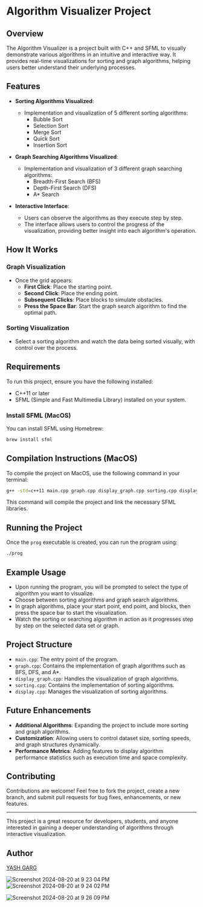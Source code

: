# Algorithm Visualizer Project

## Overview

The Algorithm Visualizer is a project built with C++ and SFML to visually demonstrate various algorithms in an intuitive and interactive way. It provides real-time visualizations for sorting and graph algorithms, helping users better understand their underlying processes.

## Features

- **Sorting Algorithms Visualized**:
  - Implementation and visualization of 5 different sorting algorithms:
    - Bubble Sort
    - Selection Sort
    - Merge Sort
    - Quick Sort
    - Insertion Sort

- **Graph Searching Algorithms Visualized**:
  - Implementation and visualization of 3 different graph searching algorithms:
    - Breadth-First Search (BFS)
    - Depth-First Search (DFS)
    - A* Search

- **Interactive Interface**:
  - Users can observe the algorithms as they execute step by step.
  - The interface allows users to control the progress of the visualization, providing better insight into each algorithm's operation.

## How It Works

### Graph Visualization

- Once the grid appears:
  - **First Click**: Place the starting point.
  - **Second Click**: Place the ending point.
  - **Subsequent Clicks**: Place blocks to simulate obstacles.
  - **Press the Space Bar**: Start the graph search algorithm to find the optimal path.

### Sorting Visualization

- Select a sorting algorithm and watch the data being sorted visually, with control over the process.

## Requirements

To run this project, ensure you have the following installed:

- C++11 or later
- SFML (Simple and Fast Multimedia Library) installed on your system.

### Install SFML (MacOS)

You can install SFML using Homebrew:

```bash
brew install sfml
```

## Compilation Instructions (MacOS)

To compile the project on MacOS, use the following command in your terminal:

```bash
g++ -std=c++11 main.cpp graph.cpp display_graph.cpp sorting.cpp display.cpp -I/opt/homebrew/Cellar/sfml/2.6.1/include -o prog -L/opt/homebrew/Cellar/sfml/2.6.1/lib -lsfml-graphics -lsfml-window -lsfml-system
```

This command will compile the project and link the necessary SFML libraries.

## Running the Project

Once the `prog` executable is created, you can run the program using:

```bash
./prog
```

## Example Usage

- Upon running the program, you will be prompted to select the type of algorithm you want to visualize.
- Choose between sorting algorithms and graph search algorithms.
- In graph algorithms, place your start point, end point, and blocks, then press the space bar to start the visualization.
- Watch the sorting or searching algorithm in action as it progresses step by step on the selected data set or graph.

## Project Structure

- `main.cpp`: The entry point of the program.
- `graph.cpp`: Contains the implementation of graph algorithms such as BFS, DFS, and A*.
- `display_graph.cpp`: Handles the visualization of graph algorithms.
- `sorting.cpp`: Contains the implementation of sorting algorithms.
- `display.cpp`: Manages the visualization of sorting algorithms.

## Future Enhancements

- **Additional Algorithms**: Expanding the project to include more sorting and graph algorithms.
- **Customization**: Allowing users to control dataset size, sorting speeds, and graph structures dynamically.
- **Performance Metrics**: Adding features to display algorithm performance statistics such as execution time and space complexity.


## Contributing

Contributions are welcome! Feel free to fork the project, create a new branch, and submit pull requests for bug fixes, enhancements, or new features.

---

This project is a great resource for developers, students, and anyone interested in gaining a deeper understanding of algorithms through interactive visualization.

## Author


[YASH GARG](https://github.com/yashgarg170)




![Screenshot 2024-08-20 at 9 23 04 PM](https://github.com/user-attachments/assets/a5696622-983c-4474-84e3-d86a0437eefa)
![Screenshot 2024-08-20 at 9 24 02 PM](https://github.com/user-attachments/assets/4e877fd2-e8f7-4c84-b065-071fbdddeb9b)

![Screenshot 2024-08-20 at 9 26 09 PM](https://github.com/user-attachments/assets/2b059195-126f-4dcf-8574-259324b83209)
